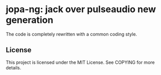 # jopa-ng: jack over pulseaudio new generation
The code is completely rewritten with a common coding style.

## License
This project is licensed under the MIT License.
See COPYING for more details.


